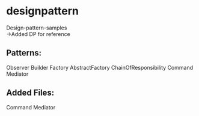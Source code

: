 # designpattern
Design-pattern-samples  
->Added DP for reference

Patterns:
-----------
Observer
Builder
Factory
AbstractFactory
ChainOfResponsibility
Command
Mediator

Added Files:
------------
Command
Mediator
